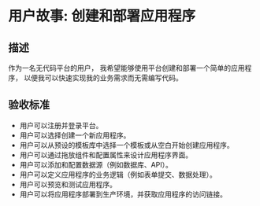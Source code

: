 # 用户故事: 创建和部署应用程序

## 描述

作为一名无代码平台的用户，
我希望能够使用平台创建和部署一个简单的应用程序，
以便我可以快速实现我的业务需求而无需编写代码。

## 验收标准

- 用户可以注册并登录平台。
- 用户可以选择创建一个新应用程序。
- 用户可以从预设的模板库中选择一个模板或从空白开始创建应用程序。
- 用户可以通过拖放组件和配置属性来设计应用程序界面。
- 用户可以添加和配置数据源（例如数据库、API）。
- 用户可以定义应用程序的业务逻辑（例如表单提交、数据处理）。
- 用户可以预览和测试应用程序。
- 用户可以将应用程序部署到生产环境，并获取应用程序的访问链接。
